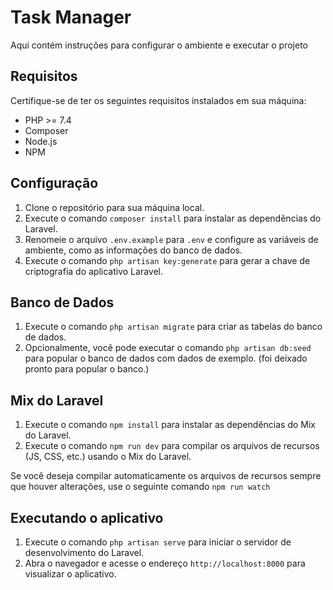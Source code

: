 # Task Manager

Aqui contém instruções para configurar o ambiente e executar o projeto

## Requisitos

Certifique-se de ter os seguintes requisitos instalados em sua máquina:

- PHP >= 7.4
- Composer
- Node.js
- NPM

## Configuração

1. Clone o repositório para sua máquina local.
2. Execute o comando `composer install` para instalar as dependências do Laravel.
3. Renomeie o arquivo `.env.example` para `.env` e configure as variáveis de ambiente, como as informações do banco de dados.
4. Execute o comando `php artisan key:generate` para gerar a chave de criptografia do aplicativo Laravel.

## Banco de Dados

1. Execute o comando `php artisan migrate` para criar as tabelas do banco de dados.
2. Opcionalmente, você pode executar o comando `php artisan db:seed` para popular o banco de dados com dados de exemplo.
(foi deixado pronto para popular o banco.)

## Mix do Laravel

1. Execute o comando `npm install` para instalar as dependências do Mix do Laravel.
2. Execute o comando `npm run dev` para compilar os arquivos de recursos (JS, CSS, etc.) usando o Mix do Laravel.

Se você deseja compilar automaticamente os arquivos de recursos sempre que houver alterações, use o seguinte comando `npm run watch`

## Executando o aplicativo

1. Execute o comando `php artisan serve` para iniciar o servidor de desenvolvimento do Laravel.
2. Abra o navegador e acesse o endereço `http://localhost:8000` para visualizar o aplicativo.
